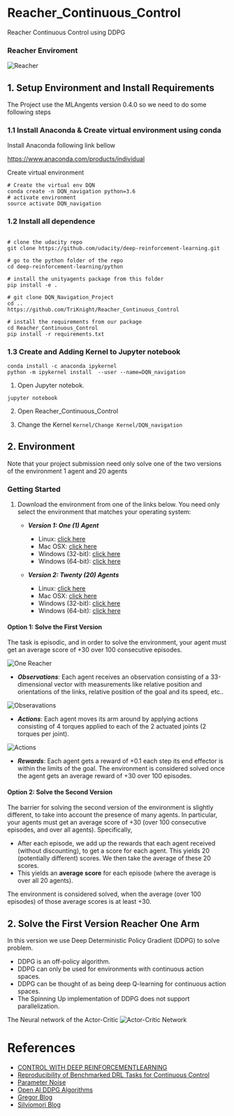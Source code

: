 # Reacher_Continuous_Control
Reacher Continuous Control using DDPG
### Reacher Enviroment
![Reacher](https://github.com/TriKnight/Reacher_Continuous_Control/blob/master/misc/reacher.gif)

## 1. Setup Environment and Install Requirements 
The Project use the MLAngents version 0.4.0 so we need to do some following steps
### 1.1 Install Anaconda & Create virtual environment using conda
Install Anaconda following link bellow

https://www.anaconda.com/products/individual

Create virtual environment

```
# Create the virtual env DQN
conda create -n DQN_navigation python=3.6
# activate environment
source activate DQN_navigation
```
### 1.2 Install all dependence
```

# clone the udacity repo
git clone https://github.com/udacity/deep-reinforcement-learning.git

# go to the python folder of the repo
cd deep-reinforcement-learning/python

# install the unityagents package from this folder
pip install -e .

# git clone DQN_Navigation_Project
cd ..
https://github.com/TriKnight/Reacher_Continuous_Control

# install the requirements from our package
cd Reacher_Continuous_Control
pip install -r requirements.txt

```
### 1.3 Create and Adding Kernel to Jupyter notebook
```
conda install -c anaconda ipykernel
python -m ipykernel install  --user --name=DQN_navigation
```
1. Open Jupyter notebok. 
```
jupyter notebook
```
2. Open Reacher_Continuous_Control


3. Change the Kernel ```Kernel/Change Kernel/DQN_navigation```



## 2. Environment

Note that your project submission need only solve one of the two versions of the environment 1 agent and 20 agents

### Getting Started

1. Download the environment from one of the links below.  You need only select the environment that matches your operating system:

    - **_Version 1: One (1) Agent_**
        - Linux: [click here](https://s3-us-west-1.amazonaws.com/udacity-drlnd/P2/Reacher/one_agent/Reacher_Linux.zip)
        - Mac OSX: [click here](https://s3-us-west-1.amazonaws.com/udacity-drlnd/P2/Reacher/one_agent/Reacher.app.zip)
        - Windows (32-bit): [click here](https://s3-us-west-1.amazonaws.com/udacity-drlnd/P2/Reacher/one_agent/Reacher_Windows_x86.zip)
        - Windows (64-bit): [click here](https://s3-us-west-1.amazonaws.com/udacity-drlnd/P2/Reacher/one_agent/Reacher_Windows_x86_64.zip)

    - **_Version 2: Twenty (20) Agents_**
        - Linux: [click here](https://s3-us-west-1.amazonaws.com/udacity-drlnd/P2/Reacher/Reacher_Linux.zip)
        - Mac OSX: [click here](https://s3-us-west-1.amazonaws.com/udacity-drlnd/P2/Reacher/Reacher.app.zip)
        - Windows (32-bit): [click here](https://s3-us-west-1.amazonaws.com/udacity-drlnd/P2/Reacher/Reacher_Windows_x86.zip)
        - Windows (64-bit): [click here](https://s3-us-west-1.amazonaws.com/udacity-drlnd/P2/Reacher/Reacher_Windows_x86_64.zip)

#### Option 1: Solve the First Version

The task is episodic, and in order to solve the environment,  your agent must get an average score of +30 over 100 consecutive episodes.


![One Reacher](https://github.com/TriKnight/Reacher_Continuous_Control/blob/master/misc/one_agent.png)


- ***Observations***: Each agent receives an observation consisting of a 33-dimensional vector with measurements like relative position and orientations of the links, relative position of the goal and its speed, etc..

![Obseravations](https://github.com/TriKnight/Reacher_Continuous_Control/blob/master/misc/img_reacher_environment_observations.png)

- ***Actions***: Each agent moves its arm around by applying actions consisting of 4 torques applied to each of the 2 actuated joints (2 torques per joint).

![Actions](https://github.com/TriKnight/Reacher_Continuous_Control/blob/master/misc/img_reacher_environment_actions.png)

- ***Rewards***: Each agent gets a reward of +0.1 each step its end effector is within the limits of the goal. The environment is considered solved once the agent gets an average reward of +30 over 100 episodes.



#### Option 2: Solve the Second Version

The barrier for solving the second version of the environment is slightly different, to take into account the presence of many agents.  In particular, your agents must get an average score of +30 (over 100 consecutive episodes, and over all agents).  Specifically,
- After each episode, we add up the rewards that each agent received (without discounting), to get a score for each agent.  This yields 20 (potentially different) scores.  We then take the average of these 20 scores. 
- This yields an **average score** for each episode (where the average is over all 20 agents).

The environment is considered solved, when the average (over 100 episodes) of those average scores is at least +30. 

## 2. Solve the First Version Reacher One Arm
In this version we use Deep Deterministic Policy Gradient (DDPG) to solve problem.

- DDPG is an off-policy algorithm.
- DDPG can only be used for environments with continuous action spaces.
- DDPG can be thought of as being deep Q-learning for continuous action spaces.
- The Spinning Up implementation of DDPG does not support parallelization.

The Neural network of the Actor-Critic
![Actor-Critic Network](https://github.com/TriKnight/Reacher_Continuous_Control/blob/master/misc/actor_critic_networks.png)

# References
-  [CONTROL  WITH  DEEP  REINFORCEMENTLEARNING](https://arxiv.org/pdf/1509.02971.pdf)
-  [Reproducibility of Benchmarked DRL Tasks for Continuous Control](https://arxiv.org/pdf/1708.04133.pdf)
-  [Parameter Noise](https://openai.com/blog/better-exploration-with-parameter-noise/)
-  [Open AI DDPG Algorithms](https://spinningup.openai.com/en/latest/algorithms/ddpg.html#id7)
-  [Gregor Blog](https://github.com/wpumacay/DeeprlND-projects/tree/master/project2-continuous-control)
-  [Silviomori Blog](https://github.com/silviomori/udacity-deep-reinforcement-learning-p2-continuous-control)



